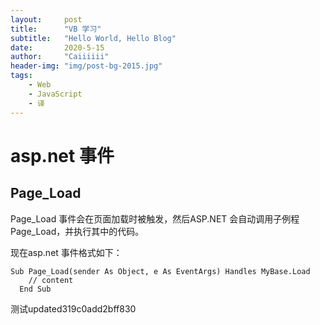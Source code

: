 ```yaml
---
layout:     post
title:      "VB 学习"
subtitle:   "Hello World, Hello Blog"
date:       2020-5-15
author:     "Caiiiiii"
header-img: "img/post-bg-2015.jpg"
tags:
    - Web
    - JavaScript
    - 译
---
```


# asp.net 事件

## Page_Load
Page_Load 事件会在页面加载时被触发，然后ASP.NET 会自动调用子例程Page_Load，并执行其中的代码。


现在asp.net 事件格式如下：
```
Sub Page_Load(sender As Object, e As EventArgs) Handles MyBase.Load
    // content
  End Sub
```

测试updated319c0add2bff830

